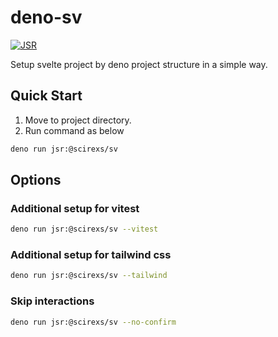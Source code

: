 # deno-sv

[![JSR](https://jsr.io/badges/@scirexs/sv)](https://jsr.io/@scirexs/sv)

Setup svelte project by deno project structure in a simple way.

## Quick Start
1. Move to project directory.
2. Run command as below
```sh
deno run jsr:@scirexs/sv
```

## Options
### Additional setup for vitest
```sh
deno run jsr:@scirexs/sv --vitest
```

### Additional setup for tailwind css
```sh
deno run jsr:@scirexs/sv --tailwind
```

### Skip interactions
```sh
deno run jsr:@scirexs/sv --no-confirm
```
